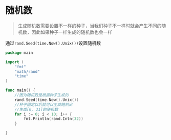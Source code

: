 # 随机数
> 生成随机数需要设置不一样的种子，当我们种子不一样时就会产生不同的随机数，因此如果种子一样生成的随机数也会一样


通过`rand.Seed(time.Now().Unix())`设置随机数


```go
package main

import (
	"fmt"
	"math/rand"
	"time"
)

func main() {
	//因为随机数是根据种子生成的
	rand.Seed(time.Now().Unix())
	//种子固定以后就可以生成随机出
	//生成[0, 31]的随机数
	for i := 0; i < 10; i++ {
		fmt.Println(rand.Intn(32))
	}

}
```